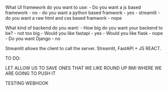 What UI framework do you want to use:
    - Do you want a js based framework - no
    - do you want a python based framwork - yes - streamlit
    - do you want a raw html and css based framwork - nope

What kind of backend do you want:
    - How big do you want your backend to be? - not too big
    - Would you like fastapi - yes
    - Would you like flask - nope
    - Do you want Django - no

Streamlit allows the client to call the server.
Streamlit, FastAPI + JS REACT.

TO DO:

LET ALLOW US TO SAVE ONES THAT WE LIKE
ROUND UP BMI
WHERE WE ARE GOING TO PUSH IT

TESTING WEBHOOK